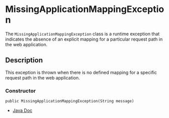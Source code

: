 # MissingApplicationMappingException

The `MissingApplicationMappingException` class is a runtime exception that indicates the absence of an explicit mapping for a particular request path in the web application.

## Description
This exception is thrown when there is no defined mapping for a specific request path in the web application.

### Constructor
```
public MissingApplicationMappingException(String message)
```
- [Java Doc](https://BlyznytsiaOrg.github.io/bring-web-javadoc/com/bobocode/bring/web/servlet/exception/MissingApplicationMappingException.html)